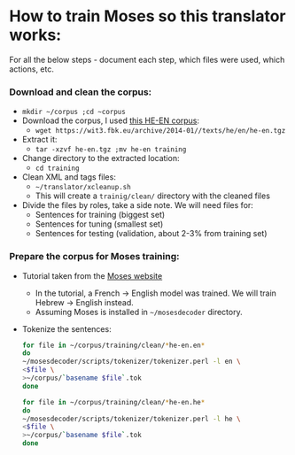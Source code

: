 # How to train Moses so this translator works:

For all the below steps - document each step, which files were used, which actions, etc.

### Download and clean the corpus:

* `mkdir ~/corpus ;cd ~corpus`
* Download the corpus, I used [this HE-EN corpus](http://wit3.fbk.eu/archive/2014-01//texts/he/en/he-en.tgz):
	* `wget https://wit3.fbk.eu/archive/2014-01//texts/he/en/he-en.tgz`
* Extract it:
	* `tar -xzvf he-en.tgz ;mv he-en training`
* Change directory to the extracted location:
	* `cd training`
* Clean XML and tags files:
	* `~/translator/xcleanup.sh`
	* This will create a `trainig/clean/` directory with the cleaned files
* Divide the files by roles, take a side note. We will need files for:
	* Sentences for training (biggest set)
	* Sentences for tuning (smallest set)
	* Sentences for testing (validation, about 2-3% from training set)
 
### Prepare the corpus for Moses training:

* Tutorial taken from the [Moses website](http://www.statmt.org/moses/?n=Moses.Baseline)
	* In the tutorial, a French → English model was trained. We will train Hebrew → English instead.
	* Assuming Moses is installed in `~/mosesdecoder` directory.
* Tokenize the sentences:

	```bash
	for file in ~/corpus/training/clean/*he-en.en*
	do
	~/mosesdecoder/scripts/tokenizer/tokenizer.perl -l en \
	<$file \
	>~/corpus/`basename $file`.tok
	done
	```
	```bash
	for file in ~/corpus/training/clean/*he-en.he*
	do
	~/mosesdecoder/scripts/tokenizer/tokenizer.perl -l he \
	<$file \
	>~/corpus/`basename $file`.tok
	done
	```
